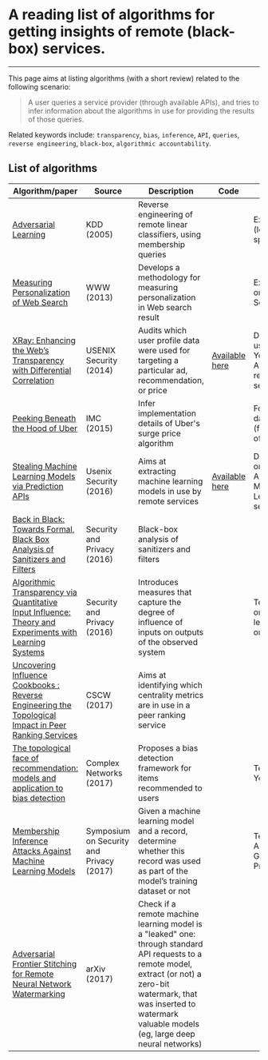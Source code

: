 # A reading list of algorithms for getting insights of remote (black-box) services.

----------

This page aims at listing algorithms (with a short review) related to the following scenario:

> A user queries a service provider (through available APIs),  and tries to infer information about the algorithms in use for providing the results of those queries.

Related keywords include: `transparency`, `bias`, `inference`, `API`, `queries`, `reverse engineering`, `black-box`, `algorithmic accountability`.

## List of algorithms

| Algorithm/paper | Source | Description | Code | Test |
| --------------- | ------ | ----------- | ---- | ---- |
| [Adversarial Learning](https://dl.acm.org/citation.cfm?id=1081950) | KDD (2005) | Reverse engineering of remote linear classifiers, using membership queries |  | Experimented (locally) on mail spam classifiers |
| [Measuring Personalization of Web Search](https://dl.acm.org/citation.cfm?id=2488435) | WWW (2013) | Develops a methodology for measuring personalization in Web search result |  | Experimented on Google Web Search |
| [XRay: Enhancing the Web’s Transparency with Differential Correlation](https://www.usenix.org/node/184394) | USENIX Security (2014) | Audits which user profile data were used for targeting a particular ad, recommendation, or price | [ Available here](https://xray.cs.columbia.edu/) | Demonstrated using Gmail, Youtube, and Amazon recommendation services |
| [ Peeking Beneath the Hood of Uber ](https://dl.acm.org/citation.cfm?id=2815681) | IMC (2015) | Infer implementation details of Uber's surge price algorithm |  | Four weeks of data from Uber (from 43  copies  of  the  Uber  app) |
| [Stealing Machine Learning Models via Prediction APIs](https://www.usenix.org/conference/usenixsecurity16/technical-sessions/presentation/tramer) | Usenix Security (2016) | Aims at extracting machine learning models in use by remote services | [ Available here](https://github.com/ftramer/Steal-ML) | Demonstrated on BigMl and Amazon Machine Learning services |
| [Back in Black: Towards Formal, Black Box Analysis of Sanitizers and Filters](http://ieeexplore.ieee.org/document/7546497/) | Security and Privacy (2016) | Black-box analysis of  sanitizers  and  filters |  |  |
| [Algorithmic Transparency via Quantitative Input Influence: Theory and Experiments with Learning Systems](http://ieeexplore.ieee.org/document/7546525/) | Security and Privacy (2016) | Introduces measures that  capture  the  degree  of  influence  of  inputs  on  outputs  of the observed system |  | Tested inhouse on machine learning models on two datasets |
| [ Uncovering Influence Cookbooks : Reverse Engineering the Topological Impact in Peer Ranking Services](https://dl.acm.org/authorize.cfm?key=N21772) | CSCW (2017) | Aims at identifying which centrality metrics are in use in a peer ranking service |  |  |
| [ The topological face of recommendation: models and application to bias detection](https://arxiv.org/abs/1704.08991) | Complex Networks (2017)| Proposes a bias detection framework for items recommended to users |  | Tested on Youtube crawls |
| [ Membership Inference Attacks Against Machine Learning Models ](http://ieeexplore.ieee.org/document/7958568/) | Symposium on Security and Privacy (2017) | Given  a  machine  learning model and a record, determine whether this record was used as part of the model’s training dataset or not |  | Tested using Amazon ML and Google Prediction API |
| [ Adversarial Frontier Stitching for Remote Neural Network Watermarking ](https://arxiv.org/abs/1711.01894) | arXiv (2017) | Check if a remote machine learning model is a "leaked" one: through standard API requests to a remote model, extract (or not) a zero-bit watermark, that was inserted to watermark valuable models (eg, large deep neural networks) |  |  |
